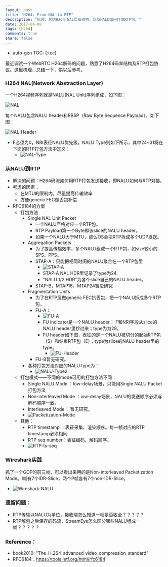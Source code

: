 ```yaml
---
layout: post
title: "H264: From NAL to RTP"
description: "梳理、总结H264 NAL层级结构，以及NALU如何打成RTP包。"
date: 2017-06-08
tags: [h264]
comments: true
share: false
---
```


* auto-gen TOC:
{:toc}


最近调试一个WebRTC H264解码的问题，熟悉了H264码率结构及RTP打包协议。这里梳理、总结一下，供以后参考。

### H264 NAL(Network Abstraction Layer)

一个H264视频序列就是NALU(NAL Unit)序列组成，如下图：

![NAL](/images/LearningVideoCodec/H264-NAL.png)

每个NALU包含NALU header和RBSP（Raw Byte Sequence Payload），如下图：

![NAL-Header](/images/LearningVideoCodec/NAL-Header.png)

 * F必须为0，NRI表征NALU优先级，NALU Type则如下所示，其中24~31将在下面的RTP打包方法中定义：
   * ![NAL-Type](/images/LearningVideoCodec/NAL-Type.png)


### 从NALU到RTP

  * 解决的问题：H264码流如何用RTP打包发送接收，即NALU如何与RTP对接。
  * 考虑的因素：
    * 在MTU的限制内，尽量提高传输效率
    * 方便generic FEC做丢包补偿
  * RFC6184的方案
    * 打包方法
      * Single NAL Unit Packet
        * 一个NALU严格对应一个RTP包。
        * RTP Payload第一个Byte即该slice的NALU header。
        * 如果一个NALU大于MTU，那么OS会把RTP拆成多个UDP发送。
      * Aggregation Packets
        * 为了提高传输效率，多个NALU组成一个RTP包，如size较小的SPS、PPS。
        * STAP-A：只能把相同时间的NALU聚合在一个RTP包里
          * ![STAP-A](/images/LearningVideoCodec/STAP-A-NAL.png)
          * STAP-A NAL HDR里记录了type为24.
          * “NALU 1/2 HDR"为各个slice自己的NALU header。
        * STAP-B，MTAP16，MTAP24暂没研究
      * Fragmentation Units
        * 为了在RTP层做generic FEC抗丢包，把一个NALU拆成多个RTP包。
        * FU-A：
          * ![FU-A](/images/LearningVideoCodec/FU-A.png)
          * FU indicator是一个NALU header： F和NRI字段从slice的NALU header里抄过来；type为为28。
          * FU header如下图，表征的是一个NALU被切分的起始RTP包（S）和结束RTP包（E）；type为slice的NALU header里的type。
            * ![FU-Header](/images/LearningVideoCodec/FU-Header.png)
        * FU-B暂无研究。
      * 各种打包方法对应的NALU type为：
        * ![NALU-Type2](/images/LearningVideoCodec/NALU-Type2.png)
    * 打包模式——不同的mode可用的打包方法不同：
      * Single NALU Mode    ：low-delay场景，只能用Single NALU Packet打包方法
      * Non-interleaved Mode  ：low-delay场景，NALU的发送顺序必须与解码顺序一致。
      * Interleaved Mode    ：暂无研究。
      * ![Packetization-Mode](/images/LearningVideoCodec/Packetization-Mode.png)  
    * 其他：
      * RTP timestamp  ：表征采集、渲染顺序。每一帧对应的RTP timestamp必须相同
      * RTP seq number：表征编码、解码顺序。
      * ![RTP-ts-seq](/images/LearningVideoCodec/RTP-ts-seq.png)

### Wireshark实践

抓了一个GOP的前三帧，可以看出来用的是Non-interleaved Packetization Mode。I帧有7个IDR-Slice，两个P帧各有7个non-IDR-Slice。
  * ![Wireshark-NALU](/images/LearningVideoCodec/Wireshark-NALU.png)

### 遗留问题：
  * RTP传输以NALU为单位，接收端怎么知道一帧是否收全？？？？？
  * RTP解包之后保存的码流，StreamEye怎么区分哪些NALU组成一帧？？？？？


### Reference：
  * book2010: "The_H.264_advanced_video_compression_standard"
  * RFC6184：https://tools.ietf.org/html/rfc6184

  
